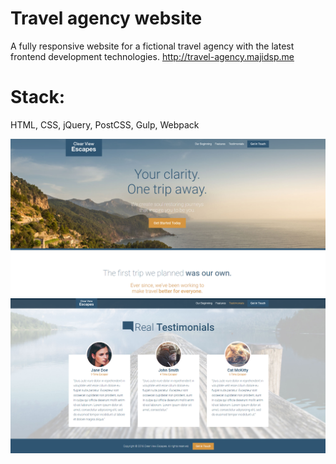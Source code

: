 # Travel agency website

A fully responsive website for a fictional travel agency with the latest frontend development technologies.
http://travel-agency.majidsp.me

# Stack:
HTML, CSS, jQuery, PostCSS, Gulp, Webpack

![Main page](https://github.com/Majidsp/travel-agency/blob/master/main-page-1.png) ![Main page](https://github.com/Majidsp/travel-agency/blob/master/main-page-2.png)

